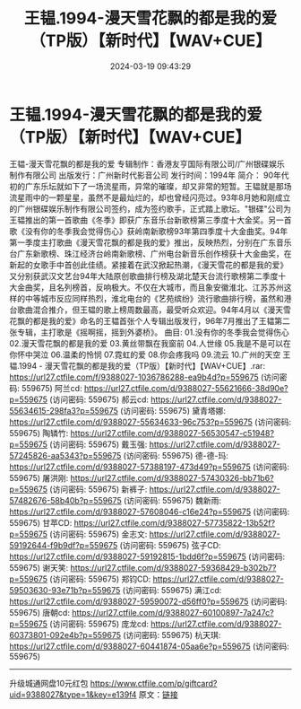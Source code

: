﻿---
title: 王韫.1994-漫天雪花飘的都是我的爱（TP版）【新时代】【WAV+CUE】
date: 2024-03-19 09:43:29
categories: WAV车载音乐、镜像
tags: 华语中文
---
# 王韫.1994-漫天雪花飘的都是我的爱（TP版）【新时代】【WAV+CUE】

王韫-漫天雪花飘的都是我的爱
专辑制作：香港友亨国际有限公司/广州银碟娱乐制作有限公司
出版发行：广州新时代影音公司
发行时间：1994年
简介：
90年代初的广东乐坛就如下了一场流星雨，异常的璀璨，却又非常的短暂。王韫就是那场流星雨中的一颗星星，虽然不是最灿烂的，却也曾经闪亮过。93年8月她和刚成立的广州银碟娱乐制作有限公司签约，成为签约歌手，正式踏上歌坛。"银碟"公司为王韫推出的第一首歌曲《冬季》即获广东音乐台新歌榜第三季度十大金奖。另一首歌《没有你的冬季我会觉得伤心》获岭南新歌榜93年第四季度十大金曲奖。94年第一季度主打歌曲《漫天雪花飘的都是我的爱》推出，反映热烈，分别在广东音乐台广东新歌榜、珠江经济台岭南新歌榜、广州电台新音乐创作榜获十大金曲奖，在新起的女歌手中首创此佳绩。紧接着在武汉掀起热潮，《漫天雪花的都是我的爱》又分别获武汉文艺台94年大陆原创歌曲排行榜及湖北楚天台流行歌榜第二季度十大金曲奖，且名列榜首，反响极大。不仅在大城市，而且象安徽淮北、江苏苏州这样的中等城市反应同样热烈，淮北电台的《艺苑缤纷》流行歌曲排行榜，虽然和港台歌曲混合推介，但王韫的歌上榜周数最高，最受听众欢迎。94年4月以《漫天雪花飘的都是我的爱》命名的王韫首张个人专辑出版发行，96年7月推出了王韫第二张专辑，主打歌是《摇啊摇，摇到外婆桥》。
曲目:
01.没有你的冬季我会觉得伤心
02.漫天雪花飘的都是我的爱
03.黄丝带飘在我窗前
04.人世缘
05.我是不是可以在你怀中哭泣
06.温柔的怜悯
07.霓虹的爱
08.你会疼我吗
09.流云
10.广州的天空
王韫.1994 - 漫天雪花飘的都是我的爱（TP版）【新时代】【WAV+CUE】.rar: https://url27.ctfile.com/f/9388027-1036786288-ea9b4d?p=559675
(访问密码: 559675)
阿兰cd: https://url27.ctfile.com/d/9388027-55621666-38d90e?p=559675
(访问密码: 559675)
郝云cd: https://url27.ctfile.com/d/9388027-55634615-298fa3?p=559675
(访问密码: 559675)
黛青塔娜: https://url27.ctfile.com/d/9388027-55634633-96c753?p=559675
(访问密码: 559675)
陶辚竹: https://url27.ctfile.com/d/9388027-56530547-c51948?p=559675
(访问密码: 559675)
戴玉强: https://url27.ctfile.com/d/9388027-57245826-aa5343?p=559675
(访问密码: 559675)
德-德-玛: https://url27.ctfile.com/d/9388027-57388197-473d49?p=559675
(访问密码: 559675)
屠洪刚: https://url27.ctfile.com/d/9388027-57430326-bb71b6?p=559675
(访问密码: 559675)
新裤子: https://url27.ctfile.com/d/9388027-57482676-58b40b?p=559675
(访问密码: 559675)
魏新雨: https://url27.ctfile.com/d/9388027-57608046-c16e24?p=559675
(访问密码: 559675)
甘苹CD: https://url27.ctfile.com/d/9388027-57735822-13b52f?p=559675
(访问密码: 559675)
金志文: https://url27.ctfile.com/d/9388027-59192644-f9b9df?p=559675
(访问密码: 559675)
弦子CD: https://url27.ctfile.com/d/9388027-59192815-1bdd6f?p=559675
(访问密码: 559675)
谢天笑: https://url27.ctfile.com/d/9388027-59368429-b302b7?p=559675
(访问密码: 559675)
郑钧CD: https://url27.ctfile.com/d/9388027-59503630-93e71b?p=559675
(访问密码: 559675)
满江cd: https://url27.ctfile.com/d/9388027-59590072-d56ff0?p=559675
(访问密码: 559675)
唐朝cd: https://url27.ctfile.com/d/9388027-60100897-7a247c?p=559675
(访问密码: 559675)
庞龙cd: https://url27.ctfile.com/d/9388027-60373801-092e4b?p=559675
(访问密码: 559675)
杭天琪: https://url27.ctfile.com/d/9388027-60441874-05aa6e?p=559675
(访问密码: 559675)
***************************
升级城通网盘10元红包 https://www.ctfile.com/p/giftcard?uid=9388027&type=1&key=e139f4
原文：[链接](https://blog.sina.com.cn/s/blog_1647c7e76010314s3.html)
